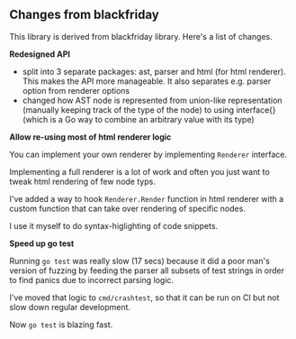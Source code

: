 ## Changes from blackfriday

This library is derived from blackfriday library. Here's a list of changes.

**Redesigned API**

- split into 3 separate packages: ast, parser and html (for html renderer). This makes the API more manageable. It also separates e.g. parser option from renderer options
- changed how AST node is represented from union-like representation (manually keeping track of the type of the node) to using interface{} (which is a Go way to combine an arbitrary value with its type)

**Allow re-using most of html renderer logic**

You can implement your own renderer by implementing `Renderer` interface.

Implementing a full renderer is a lot of work and often you just want to tweak html rendering of few node typs.

I've added a way to hook `Renderer.Render` function in html renderer with a custom function that can take over rendering of specific nodes.

I use it myself to do syntax-higlighting of code snippets.

**Speed up go test**

Running `go test` was really slow (17 secs) because it did a poor man's version of fuzzing by feeding the parser all subsets of test strings in order to find panics
due to incorrect parsing logic.

I've moved that logic to `cmd/crashtest`, so that it can be run on CI but not slow down regular development.

Now `go test` is blazing fast.
